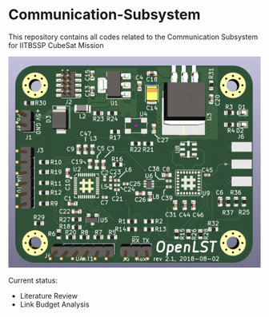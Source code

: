 # Communication-Subsystem
This repository contains all codes related to the Communication Subsystem for IITBSSP CubeSat Mission

![OpenLST Transceiver Board](/images/openlst-board.png)

Current status: 
- Literature Review
- Link Budget Analysis

